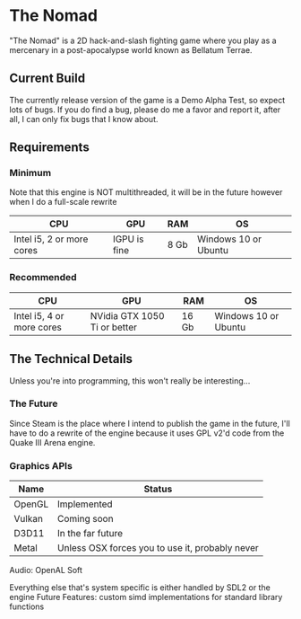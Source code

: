 # The Nomad
"The Nomad" is a 2D hack-and-slash fighting game where you play as a mercenary in a post-apocalypse world known as Bellatum Terrae.

## Current Build
The currently release version of the game is a Demo Alpha Test, so expect lots of bugs. If you do find a bug, please do me a favor and report it, after all, I can only fix bugs that I know about.

## Requirements
### Minimum
Note that this engine is NOT multithreaded, it will be in the future however when I do a full-scale rewrite

__CPU__ | __GPU__ | __RAM__ | __OS__
--------|---------|---------|-------
Intel i5, 2 or more cores | IGPU is fine | 8 Gb | Windows 10 or Ubuntu

### Recommended
__CPU__ | __GPU__ | __RAM__ | __OS__
--------|---------|---------|-------
Intel i5, 4 or more cores | NVidia GTX 1050 Ti or better | 16 Gb | Windows 10 or Ubuntu

## The Technical Details
Unless you're into programming, this won't really be interesting...

### The Future
Since Steam is the place where I intend to publish the game in the future, I'll have to do a rewrite of the engine because it uses GPL v2'd code from the Quake III Arena engine.

### Graphics APIs
__Name__ | __Status__
---------|------------
OpenGL   | Implemented
Vulkan   | Coming soon
D3D11    | In the far future
Metal    | Unless OSX forces you to use it, probably never

Audio: OpenAL Soft

Everything else that's system specific is either handled by SDL2 or the engine
Future Features: custom simd implementations for standard library functions
